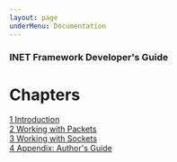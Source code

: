 ```yaml
---
layout: page
underMenu: Documentation
---
```



<h3>INET Framework Developer's Guide</h3>


<h1>Chapters</h1>
<p>
<a href="chap1.html" class="toc">1 Introduction</a><br>
<a href="chap2.html" class="toc">2 Working with Packets</a><br>
<a href="chap3.html" class="toc">3 Working with Sockets</a><br>
<a href="chap4.html" class="toc">4 Appendix: Author's Guide</a><br>
</p>
